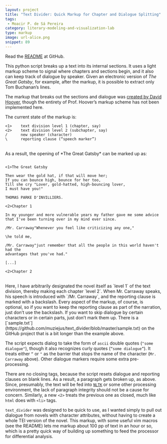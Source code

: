 ```yaml
---
layout: project
title: "Text Divider: Quick Markup for Chapter and Dialogue Splitting"
tags: 
 - Moacir P. de Sá Pereira
category: literary-modeling-and-visualization-lab
type: markup
image: url-alice.png
snippet: 89
---
```


Read the [README](https://github.com/muziejus/text_divider) at GitHub.

This python script breaks up a text into its internal sections. It uses a
light markup scheme to signal where chapters and sections begin, and it also
can keep track of dialogue by speaker. Given an electronic version of *The
Great Gatsby*, for example, after the markup, it is possible to extract only
Tom Buchanan’s lines.

The markup that breaks out the sections and dialogue was [created by David
Hoover](https://wp.nyu.edu/exceltextanalysis/analyzetextualdivisions/), though
the entirety of Prof. Hoover’s markup scheme has not been implemented here.

The current state of the markup is:

```
<1>    text division level 1 (chapter, say)
<2>    text division level 2 (subchapter, say)
/      new speaker (character)
\      reporting clause (“speech marker”)
```
<br>
As a result, the opening of *The Great Gatsby* can be marked up as:

```

<1>The Great Gatsby

Then wear the gold hat, if that will move her;
If you can bounce high, bounce for her too,
Till she cry "Lover, gold-hatted, high-bouncing lover,
I must have you!"

THOMAS PARKE D'INVILLIERS.

<2>Chapter 1

In my younger and more vulnerable years my father gave me some advice
that I've been turning over in my mind ever since.

/Mr. Carraway"Whenever you feel like criticizing any one," 

\he told me, 

/Mr. Carraway"just remember that all the people in this world haven't had the
advantages that you've had."

[...]

<2>Chapter 2
```
<br>
Here, I have arbitrarily designated the novel itself as `level 1` of the text
division, thereby making each chapter `level 2`. When Mr. Carraway speaks, his
speech is introduced with `/Mr. Carraway`, and the reporting clause is marked
with a backslash. Every aspect of the markup, of course, is optional, so if you
want to keep the reporting clause as part of the narration, just don’t use the
backslash. If you want to skip dialogue by certain characters or in certain
parts, just don’t mark them up. There is a
[`sample.txt`](https://github.com/muziejus/text_divider/blob/master/sample.txt)
on the GitHub project that is a bit longer than the example above.

The script expects dialog to take the form of `ascii` double quotes (`"some
dialogue"`), though it also recognizes curly quotes (`“some dialogue”`). It
treats either `“` or `"` as the barrier that stops the name of the character
(`Mr. Carraway` above). Other dialogue markers require some extra
pre-processing.

There are no closing tags, because the script resets dialogue and reporting
clauses on blank lines. As a result, a paragraph gets broken up, as above.
Since, presumably, the text will be fed into [`NLTK`](http://www.nltk.org) or
some other processing environment, the lack of paragraph integrity should not
be a cause for concern. Similarly, a new `<2>` treats the previous one as
closed, much like `html` does with `<li>` tags.

`text_divider` was designed to be quick to use, as I wanted simply to pull out
dialogue from novels with character attributes, without having to create a
whole TEI version of the novel. This markup, with some useful vim macros (see
the README) lets me markup about 100 pp of text in an hour or so, which is a
pretty quick way of building up something to feed the processor for
differential analysis.
